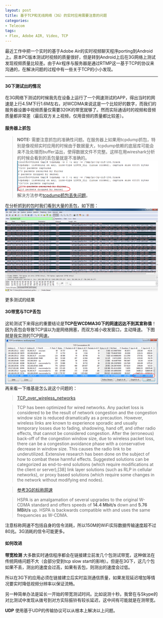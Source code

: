 ```yaml
---
layout: post
title: 基于TCP和无线网络（3G）的实时应用需要注意的问题
categories:
- Telecom
tags:
- Flex, Adobe AIR, Video, TCP
---
```


     



最近工作中把一个实时的基于Adobe Air的实时视频聊天程序porting到Android上。原本PC版本测试时视频的质量很好，但是转到Android上后在3G网络上测试发现视频质量比较差。由于Air程序与服务器是通过RTMP这一基于TCP的协议来沟通的，在解决问题的过程中有一些关于TCP的小小发现。

----------


#### 3G下测试出的情况
在3G网络下测试的时候我先在设备上运行了一个网速测试的APP，得出当时的网速是上行4.5M下行1.6M左右，对WCDMA来说这是一个比较好的数字，而我们的服务器设置中视频质量仅需要320K的带宽就够了。然而实际通话时的视频和音频质量都非常差（最后双方关上视频，仅用音频的质量都比较差）。

#### 服务器上抓包
> **NOTE:**
> 需要注意抓包的准确性问题。在服务器上如果用tcpdump抓包，特别是像视频实时应用的时候由于数据量大，tcpdump依赖的底层库可能会来不及处理而buffer溢出，使得数据文件不完整。这样在用wireshark分析的时候会看到的丢包量就是不准确的。
![](/media/pic2014/0201-2.png)
解决方法参考[tcpdump抓包丢失问题](http://wenku.baidu.com/view/74b3166e1eb91a37f1115cf6.html)。

在分析抓到的包时我们看到大量的丢包，如下图：
![](/media/pic2014/0201-1.png)

更多测试的结果

#### 3G带宽与TCP丢包

这轮测试下来得出的重要结论是**TCP在WCDMA3G下的网速远达不到其宣称值**！因为丢包会导致TCP误以为是网络拥塞，而双方减小收发窗口，主动降速。
下图就是我实测的TCP网速。
![](/media/pic2014/0201-3.png)
再来看一下维基是怎么说这个问题的：
> [TCP_over_wireless_networks](http://en.wikipedia.org/wiki/Transmission_Control_Protocol#TCP_over_wireless_networks)

> TCP has been optimized for wired networks. Any packet loss is considered to be the result of network congestion and the congestion window size is reduced dramatically as a precaution. However, wireless links are known to experience sporadic and usually temporary losses due to fading, shadowing, hand off, and other radio effects, that cannot be considered congestion. After the (erroneous) back-off of the congestion window size, due to wireless packet loss, there can be a congestion avoidance phase with a conservative decrease in window size. This causes the radio link to be underutilized. Extensive research has been done on the subject of how to combat these harmful effects. Suggested solutions can be categorized as end-to-end solutions (which require modifications at the client or server),[38] link layer solutions (such as RLP in cellular networks), or proxy based solutions (which require some changes in the network without modifying end nodes).


> [参考3G的标称网速](http://en.wikipedia.org/wiki/3g)
 
> HSPA is an amalgamation of several upgrades to the original W-CDMA standard and offers speeds of **14.4 Mbit/s** down and **5.76 MBit/s** up. HSPA is backwards compatible with and uses the same frequencies as W-CDMA.

注意标称网速不包括自身的信令消耗，所以150M的WiFi实际数据传输速度超不过80兆。3G消耗的信令可能更多。

#### 如何改进

**带宽检测**
大多数实时通信程序都会在链接建立前发几个包测试带宽，这种做法在传统网络问题不大（会部分受到tcp slow start的影响）。但是在3G下，这几个包如果不丢，测出的速度会过高，如果有丢包，则测出的速度会过低。

所以在3G下的应用必须在链接建立后实时监测通信质量，如果发现延迟增加等情况要实时降低视频分辨率以保证流畅。

另一种简单办法是延长一开始的带宽测试时间。比如说测十秒。我曾在与Skype的对比测试中发现从拨号到对方实际振铃有较长延迟，这中间有可能就是在测带宽。


**UDP**
使用基于UDP的传输协议可以从根本上解决以上问题。
